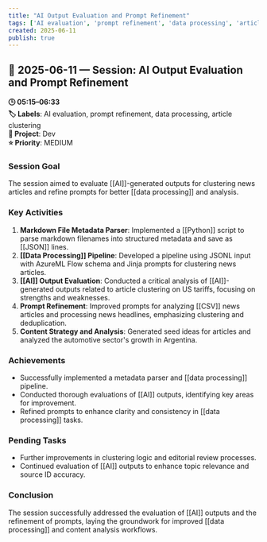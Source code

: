 ```yaml
---
title: "AI Output Evaluation and Prompt Refinement"
tags: ['AI evaluation', 'prompt refinement', 'data processing', 'article clustering']
created: 2025-06-11
publish: true
---
```


## 📅 2025-06-11 — Session: AI Output Evaluation and Prompt Refinement

**🕒 05:15–06:33**  
**🏷️ Labels**: AI evaluation, prompt refinement, data processing, article clustering  
**📂 Project**: Dev  
**⭐ Priority**: MEDIUM  


### Session Goal
The session aimed to evaluate [[AI]]-generated outputs for clustering news articles and refine prompts for better [[data processing]] and analysis.

### Key Activities
1. **Markdown File Metadata Parser**: Implemented a [[Python]] script to parse markdown filenames into structured metadata and save as [[JSON]] lines.
2. **[[Data Processing]] Pipeline**: Developed a pipeline using JSONL input with AzureML Flow schema and Jinja prompts for clustering news articles.
3. **[[AI]] Output Evaluation**: Conducted a critical analysis of [[AI]]-generated outputs related to article clustering on US tariffs, focusing on strengths and weaknesses.
4. **Prompt Refinement**: Improved prompts for analyzing [[CSV]] news articles and processing news headlines, emphasizing clustering and deduplication.
5. **Content Strategy and Analysis**: Generated seed ideas for articles and analyzed the automotive sector's growth in Argentina.

### Achievements
- Successfully implemented a metadata parser and [[data processing]] pipeline.
- Conducted thorough evaluations of [[AI]] outputs, identifying key areas for improvement.
- Refined prompts to enhance clarity and consistency in [[data processing]] tasks.

### Pending Tasks
- Further improvements in clustering logic and editorial review processes.
- Continued evaluation of [[AI]] outputs to enhance topic relevance and source ID accuracy.

### Conclusion
The session successfully addressed the evaluation of [[AI]] outputs and the refinement of prompts, laying the groundwork for improved [[data processing]] and content analysis workflows.
